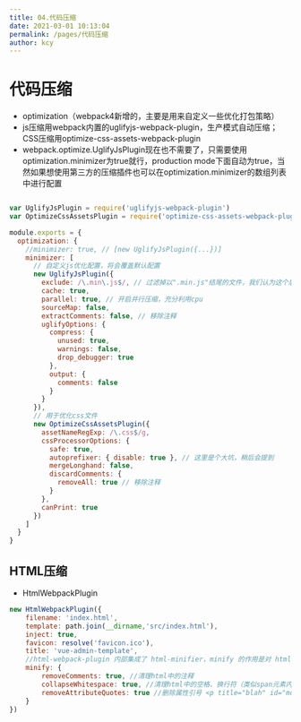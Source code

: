 ```yaml
---
title: 04.代码压缩
date: 2021-03-01 10:13:04
permalink: /pages/代码压缩
author: kcy
---
```


# 代码压缩
* optimization（webpack4新增的，主要是用来自定义一些优化打包策略）
* js压缩用webpack内置的uglifyjs-webpack-plugin，生产模式自动压缩；CSS压缩用optimize-css-assets-webpack-plugin
* webpack.optimize.UglifyJsPlugin现在也不需要了，只需要使用optimization.minimizer为true就行，production mode下面自动为true，当然如果想使用第三方的压缩插件也可以在optimization.minimizer的数组列表中进行配置
```javascript

var UglifyJsPlugin = require('uglifyjs-webpack-plugin')
var OptimizeCssAssetsPlugin = require('optimize-css-assets-webpack-plugin')

module.exports = {
  optimization: {
    //minimizer: true, // [new UglifyJsPlugin({...})]
    minimizer: [
      // 自定义js优化配置，将会覆盖默认配置
      new UglifyJsPlugin({
        exclude: /\.min\.js$/, // 过滤掉以".min.js"结尾的文件，我们认为这个后缀本身就是已经压缩好的代码，没必要进行二次压缩
        cache: true,
        parallel: true, // 开启并行压缩，充分利用cpu
        sourceMap: false,
        extractComments: false, // 移除注释
        uglifyOptions: {
          compress: {
            unused: true,
            warnings: false,
            drop_debugger: true
          },
          output: {
            comments: false
          }
        }
      }),
      // 用于优化css文件
      new OptimizeCssAssetsPlugin({
        assetNameRegExp: /\.css$/g,
        cssProcessorOptions: {
          safe: true,
          autoprefixer: { disable: true }, // 这里是个大坑，稍后会提到
          mergeLonghand: false,
          discardComments: {
            removeAll: true // 移除注释
          }
        },
        canPrint: true
      })
    ]
  }
}
```
## HTML压缩
* HtmlWebpackPlugin

```javascript
new HtmlWebpackPlugin({
    filename: 'index.html',
    template: path.join(__dirname,'src/index.html'),
    inject: true,
    favicon: resolve('favicon.ico'),
    title: 'vue-admin-template',
    //html-webpack-plugin 内部集成了 html-minifier，minify 的作用是对 html 文件进行压缩，minify 的属性值是一个压缩选项或者 false 。默认值为false, 不对生成的 html 文件进行压缩
    minify: {
        removeComments: true, //清理html中的注释
        collapseWhitespace: true, //清理html中的空格、换行符（类似span元素内字符串包含的空格没有被清理，只有标签头部和尾部的空格被清理）
        removeAttributeQuotes: true //删除属性引号 <p title="blah" id="moo">foo</p>  ===>  <p title=blah id=moo>foo</p>
    }
})
```